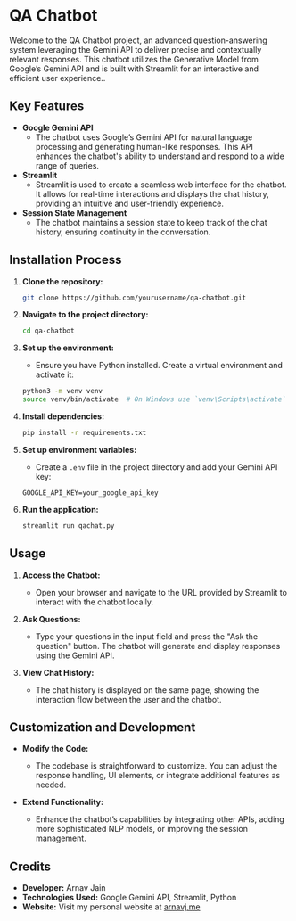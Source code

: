 # QA Chatbot

Welcome to the QA Chatbot project, an advanced question-answering system leveraging the Gemini API to deliver precise and contextually relevant responses. This chatbot utilizes the Generative Model from Google’s Gemini API and is built with Streamlit for an interactive and efficient user experience..

## Key Features

- **Google Gemini API**
    - The chatbot uses Google’s Gemini API for natural language processing and generating human-like responses. This API enhances the chatbot's ability to understand and respond to a wide range of queries.
- **Streamlit**
    - Streamlit is used to create a seamless web interface for the chatbot. It allows for real-time interactions and displays the chat history, providing an intuitive and user-friendly experience.
- **Session State Management**
    - The chatbot maintains a session state to keep track of the chat history, ensuring continuity in the conversation.

## Installation Process

1. **Clone the repository:**
    ```bash
    git clone https://github.com/yourusername/qa-chatbot.git
    ```

2. **Navigate to the project directory:**
    ```bash
    cd qa-chatbot
    ```

3. **Set up the environment:**
    - Ensure you have Python installed. Create a virtual environment and activate it:
    ```bash
    python3 -m venv venv
    source venv/bin/activate  # On Windows use `venv\Scripts\activate`
    ```

4. **Install dependencies:**
    ```bash
    pip install -r requirements.txt
    ```

5. **Set up environment variables:**
    - Create a `.env` file in the project directory and add your Gemini API key:
    ```
    GOOGLE_API_KEY=your_google_api_key
    ```

6. **Run the application:**
    ```bash
    streamlit run qachat.py
    ```

## Usage

1. **Access the Chatbot:**
    - Open your browser and navigate to the URL provided by Streamlit to interact with the chatbot locally.

2. **Ask Questions:**
    - Type your questions in the input field and press the "Ask the question" button. The chatbot will generate and display responses using the Gemini API.

3. **View Chat History:**
    - The chat history is displayed on the same page, showing the interaction flow between the user and the chatbot.

## Customization and Development

- **Modify the Code:**
    - The codebase is straightforward to customize. You can adjust the response handling, UI elements, or integrate additional features as needed.

- **Extend Functionality:**
    - Enhance the chatbot’s capabilities by integrating other APIs, adding more sophisticated NLP models, or improving the session management.

## Credits

- **Developer:** Arnav Jain
- **Technologies Used:** Google Gemini API, Streamlit, Python
- **Website:** Visit my personal website at [arnavj.me](https://arnavj.me)
